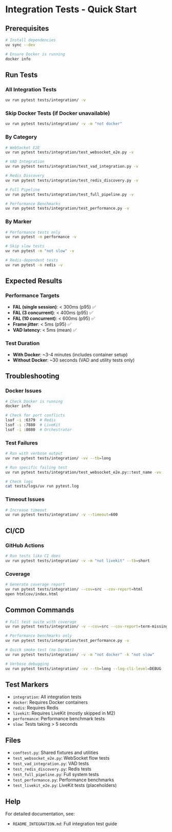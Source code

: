 # Integration Tests - Quick Start

## Prerequisites

```bash
# Install dependencies
uv sync --dev

# Ensure Docker is running
docker info
```

## Run Tests

### All Integration Tests

```bash
uv run pytest tests/integration/ -v
```

### Skip Docker Tests (if Docker unavailable)

```bash
uv run pytest tests/integration/ -v -m "not docker"
```

### By Category

```bash
# WebSocket E2E
uv run pytest tests/integration/test_websocket_e2e.py -v

# VAD Integration
uv run pytest tests/integration/test_vad_integration.py -v

# Redis Discovery
uv run pytest tests/integration/test_redis_discovery.py -v

# Full Pipeline
uv run pytest tests/integration/test_full_pipeline.py -v

# Performance Benchmarks
uv run pytest tests/integration/test_performance.py -v
```

### By Marker

```bash
# Performance tests only
uv run pytest -m performance -v

# Skip slow tests
uv run pytest -m "not slow" -v

# Redis-dependent tests
uv run pytest -m redis -v
```

## Expected Results

### Performance Targets

- **FAL (single session)**: < 300ms (p95) ✅
- **FAL (3 concurrent)**: < 400ms (p95) ✅
- **FAL (10 concurrent)**: < 600ms (p95) ✅
- **Frame jitter**: < 5ms (p95) ✅
- **VAD latency**: < 5ms (mean) ✅

### Test Duration

- **With Docker**: ~3-4 minutes (includes container setup)
- **Without Docker**: ~30 seconds (VAD and utility tests only)

## Troubleshooting

### Docker Issues

```bash
# Check Docker is running
docker info

# Check for port conflicts
lsof -i :6379  # Redis
lsof -i :7880  # LiveKit
lsof -i :8080  # Orchestrator
```

### Test Failures

```bash
# Run with verbose output
uv run pytest tests/integration/ -vv --tb=long

# Run specific failing test
uv run pytest tests/integration/test_websocket_e2e.py::test_name -vv

# Check logs
cat tests/logs/uv run pytest.log
```

### Timeout Issues

```bash
# Increase timeout
uv run pytest tests/integration/ -v --timeout=600
```

## CI/CD

### GitHub Actions

```bash
# Run tests like CI does
uv run pytest tests/integration/ -v -m "not livekit" --tb=short
```

### Coverage

```bash
# Generate coverage report
uv run pytest tests/integration/ --cov=src --cov-report=html
open htmlcov/index.html
```

## Common Commands

```bash
# Full test suite with coverage
uv run pytest tests/integration/ -v --cov=src --cov-report=term-missing

# Performance benchmarks only
uv run pytest tests/integration/test_performance.py -v

# Quick smoke test (no Docker)
uv run pytest tests/integration/ -v -m "not docker" -k "not slow"

# Verbose debugging
uv run pytest tests/integration/ -vv --tb=long --log-cli-level=DEBUG
```

## Test Markers

- `integration`: All integration tests
- `docker`: Requires Docker containers
- `redis`: Requires Redis
- `livekit`: Requires LiveKit (mostly skipped in M2)
- `performance`: Performance benchmark tests
- `slow`: Tests taking > 5 seconds

## Files

- `conftest.py`: Shared fixtures and utilities
- `test_websocket_e2e.py`: WebSocket flow tests
- `test_vad_integration.py`: VAD tests
- `test_redis_discovery.py`: Redis tests
- `test_full_pipeline.py`: Full system tests
- `test_performance.py`: Performance benchmarks
- `test_livekit_e2e.py`: LiveKit tests (placeholders)

## Help

For detailed documentation, see:

- `README_INTEGRATION.md`: Full integration test guide

